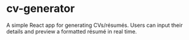 # cv-generator
A simple React app for generating CVs/résumés. Users can input their details and preview a formatted résumé in real time.
